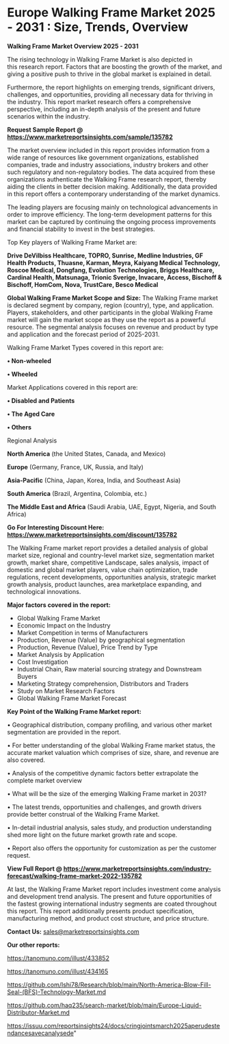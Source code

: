  # Europe Walking Frame Market 2025 - 2031 : Size, Trends, Overview

<Strong> Walking Frame Market Overview 2025 - 2031</strong>

The rising technology in Walking Frame Market is also depicted in this research report. Factors that are boosting the growth of the market, and giving a positive push to thrive in the global market is explained in detail.

Furthermore, the report highlights on emerging trends, significant drivers, challenges, and opportunities, providing all necessary data for thriving in the industry. This report market research offers a comprehensive perspective, including an in-depth analysis of the present and future scenarios within the industry.

<strong>Request Sample Report @ <a href=https://www.marketreportsinsights.com/sample/135782>https://www.marketreportsinsights.com/sample/135782</a></strong>

The market overview included in this report provides information from a wide range of resources like government organizations, established companies, trade and industry associations, industry brokers and other such regulatory and non-regulatory bodies. The data acquired from these organizations authenticate the Walking Frame research report, thereby aiding the clients in better decision making. Additionally, the data provided in this report offers a contemporary understanding of the market dynamics.

The leading players are focusing mainly on technological advancements in order to improve efficiency. The long-term development patterns for this market can be captured by continuing the ongoing process improvements and financial stability to invest in the best strategies.

Top Key players of Walking Frame Market are:

<strong>Drive DeVilbiss Healthcare, TOPRO, Sunrise, Medline Industries, GF Health Products, Thuasne, Karman, Meyra, Kaiyang Medical Technology, Roscoe Medical, Dongfang, Evolution Technologies, Briggs Healthcare, Cardinal Health, Matsunaga, Trionic Sverige, Invacare, Access, Bischoff & Bischoff, HomCom, Nova, TrustCare, Besco Medical</strong>

<strong><b>Global Walking Frame Market Scope and Size:</b></strong>
The Walking Frame market is declared segment by company, region (country), type, and application. Players, stakeholders, and other participants in the global Walking Frame market will gain the market scope as they use the report as a powerful resource. The segmental analysis focuses on revenue and product by type and application and the forecast period of 2025-2031.

Walking Frame Market Types covered in this report are:

<strong>• Non-wheeled

• Wheeled</strong>

Market Applications covered in this report are:

<strong>• Disabled and Patients

• The Aged Care

• Others</strong> 

Regional Analysis

<strong>North America</strong> (the United States, Canada, and Mexico)

<strong>Europe</strong> (Germany, France, UK, Russia, and Italy)

<strong>Asia-Pacific</strong> (China, Japan, Korea, India, and Southeast Asia)

<strong>South America</strong> (Brazil, Argentina, Colombia, etc.)

<strong>The Middle East and Africa</strong> (Saudi Arabia, UAE, Egypt, Nigeria, and South Africa)

<strong>Go For Interesting Discount Here: <a href=https://www.marketreportsinsights.com/discount/135782>https://www.marketreportsinsights.com/discount/135782</a></strong>

The Walking Frame market report provides a detailed analysis of global market size, regional and country-level market size, segmentation market growth, market share, competitive Landscape, sales analysis, impact of domestic and global market players, value chain optimization, trade regulations, recent developments, opportunities analysis, strategic market growth analysis, product launches, area marketplace expanding, and technological innovations.

<strong><b>Major factors covered in the report:</b></strong>
<ul>
  <li>Global Walking Frame Market </li>
  <li>Economic Impact on the Industry</li>
  <li>Market Competition in terms of Manufacturers</li>
  <li>Production, Revenue (Value) by geographical segmentation</li>
  <li>Production, Revenue (Value), Price Trend by Type</li>
  <li>Market Analysis by Application</li>
  <li>Cost Investigation</li>
  <li>Industrial Chain, Raw material sourcing strategy and Downstream Buyers</li>
  <li>Marketing Strategy comprehension, Distributors and Traders</li>
  <li>Study on Market Research Factors</li>
  <li>Global Walking Frame Market Forecast</li>
</ul>

<strong><b>Key Point of the Walking Frame Market report:</b></strong>

• Geographical distribution, company profiling, and various other market segmentation are provided in the report.

• For better understanding of the global Walking Frame market status, the accurate market valuation which comprises of size, share, and revenue are also covered.

• Analysis of the competitive dynamic factors better extrapolate the complete market overview

• What will be the size of the emerging Walking Frame market in 2031?

• The latest trends, opportunities and challenges, and growth drivers provide better construal of the Walking Frame Market.

• In-detail industrial analysis, sales study, and production understanding shed more light on the future market growth rate and scope.

• Report also offers the opportunity for customization as per the customer request.

<strong><b>View Full Report @ <a href=https://www.marketreportsinsights.com/industry-forecast/walking-frame-market-2022-135782>https://www.marketreportsinsights.com/industry-forecast/walking-frame-market-2022-135782</a></b></strong>


At last, the Walking Frame Market report includes investment come analysis and development trend analysis. The present and future opportunities of the fastest growing international industry segments are coated throughout this report. This report additionally presents product specification, manufacturing method, and product cost structure, and price structure.

<strong>Contact Us:</strong>
sales@marketreportsinsights.com

<strong>Our other reports:</strong>

<a href=https://tanomuno.com/illust/433852>https://tanomuno.com/illust/433852</a>

<a href=https://tanomuno.com/illust/434165>https://tanomuno.com/illust/434165</a>

<a href=https://github.com/Ishi78/Research/blob/main/North-America-Blow-Fill-Seal-(BFS)-Technology-Market.md>https://github.com/Ishi78/Research/blob/main/North-America-Blow-Fill-Seal-(BFS)-Technology-Market.md</a>

<a href=https://github.com/haq235/search-market/blob/main/Europe-Liquid-Distributor-Market.md>https://github.com/haq235/search-market/blob/main/Europe-Liquid-Distributor-Market.md</a>

<a href=https://issuu.com/reportsinsights24/docs/cringjointsmarch2025aperudestendancesavecanalysede>https://issuu.com/reportsinsights24/docs/cringjointsmarch2025aperudestendancesavecanalysede</a>"
